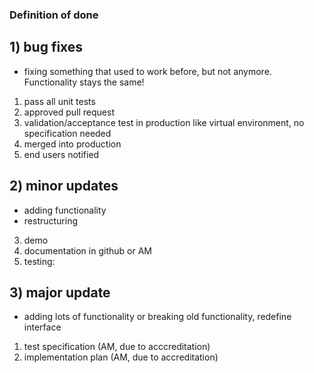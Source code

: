 ### Definition of done

## 1) bug fixes
* fixing something that used to work before, but not anymore. Functionality stays the same!

1) pass all unit tests
2) approved pull request
3) validation/acceptance test in production like virtual environment, no specification needed
4) merged into production
5) end users notified




## 2) minor updates
* adding functionality
* restructuring

3) demo
2) documentation in github or AM
1) testing:

## 3) major update

* adding lots of functionality or breaking old functionality, redefine interface

1) test specification (AM, due to acccreditation)
2) implementation plan (AM, due to accreditation)
